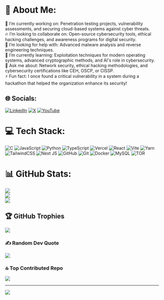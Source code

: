 # 💫 About Me:
🔧 I’m currently working on: Penetration testing projects, vulnerability assessments, and securing cloud-based systems against cyber threats.<br>🔥 I’m looking to collaborate on: Open-source cybersecurity tools, ethical hacking challenges, and awareness programs for digital security.<br>🤝 I’m looking for help with: Advanced malware analysis and reverse engineering techniques.<br>🌱 I’m currently learning: Exploitation techniques for modern operating systems, advanced cryptographic methods, and AI's role in cybersecurity.<br>💬 Ask me about: Network security, ethical hacking methodologies, and cybersecurity certifications like CEH, OSCP, or CISSP.<br>⚡ Fun fact: I once found a critical vulnerability in a system during a hackathon that helped the organization enhance its security!


## 🌐 Socials:
[![LinkedIn](https://img.shields.io/badge/LinkedIn-%230077B5.svg?logo=linkedin&logoColor=white)](https://linkedin.com/in/https://www.linkedin.com/in/mercy-amarachi-agbayi) [![X](https://img.shields.io/badge/X-black.svg?logo=X&logoColor=white)](https://x.com/https://x.com/WordsPriceless) [![YouTube](https://img.shields.io/badge/YouTube-%23FF0000.svg?logo=YouTube&logoColor=white)](https://youtube.com/@https://www.youtube.com/@words.priceless) 

# 💻 Tech Stack:
![C](https://img.shields.io/badge/c-%2300599C.svg?style=plastic&logo=c&logoColor=white) ![JavaScript](https://img.shields.io/badge/javascript-%23323330.svg?style=plastic&logo=javascript&logoColor=%23F7DF1E) ![Python](https://img.shields.io/badge/python-3670A0?style=plastic&logo=python&logoColor=ffdd54) ![TypeScript](https://img.shields.io/badge/typescript-%23007ACC.svg?style=plastic&logo=typescript&logoColor=white) ![Vercel](https://img.shields.io/badge/vercel-%23000000.svg?style=plastic&logo=vercel&logoColor=white) ![React](https://img.shields.io/badge/react-%2320232a.svg?style=plastic&logo=react&logoColor=%2361DAFB) ![Vite](https://img.shields.io/badge/vite-%23646CFF.svg?style=plastic&logo=vite&logoColor=white) ![Yarn](https://img.shields.io/badge/yarn-%232C8EBB.svg?style=plastic&logo=yarn&logoColor=white) ![TailwindCSS](https://img.shields.io/badge/tailwindcss-%2338B2AC.svg?style=plastic&logo=tailwind-css&logoColor=white) ![Next JS](https://img.shields.io/badge/Next-black?style=plastic&logo=next.js&logoColor=white) ![GitHub](https://img.shields.io/badge/github-%23121011.svg?style=plastic&logo=github&logoColor=white) ![Git](https://img.shields.io/badge/git-%23F05033.svg?style=plastic&logo=git&logoColor=white) ![Docker](https://img.shields.io/badge/docker-%230db7ed.svg?style=plastic&logo=docker&logoColor=white) ![MySQL](https://img.shields.io/badge/mysql-4479A1.svg?style=plastic&logo=mysql&logoColor=white) ![TOR](https://img.shields.io/badge/tor-%237E4798.svg?style=plastic&logo=tor-project&logoColor=white)
# 📊 GitHub Stats:
![](https://github-readme-stats.vercel.app/api?username=PricelessEmpireSy&theme=radical&hide_border=false&include_all_commits=true&count_private=true)<br/>
![](https://github-readme-streak-stats.herokuapp.com/?user=PricelessEmpireSy&theme=radical&hide_border=false)<br/>
![](https://github-readme-stats.vercel.app/api/top-langs/?username=PricelessEmpireSy&theme=radical&hide_border=false&include_all_commits=true&count_private=true&layout=compact)

## 🏆 GitHub Trophies
![](https://github-profile-trophy.vercel.app/?username=PricelessEmpireSy&theme=radical&no-frame=false&no-bg=true&margin-w=4)

### ✍️ Random Dev Quote
![](https://quotes-github-readme.vercel.app/api?type=vetical&theme=radical)

### 🔝 Top Contributed Repo
![](https://github-contributor-stats.vercel.app/api?username=PricelessEmpireSy&limit=5&theme=dark&combine_all_yearly_contributions=true)

---
[![](https://visitcount.itsvg.in/api?id=PricelessEmpireSy&icon=7&color=0)](https://visitcount.itsvg.in)
